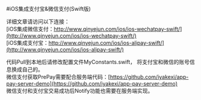 #iOS集成支付宝&微信支付(Swift版)

详细文章请访问以下连接：  
[iOS集成微信支付：http://www.qinyejun.com/ios/ios-wechatpay-swift/](http://www.qinyejun.com/ios/ios-wechatpay-swift/)  
[iOS集成支付宝：http://www.qinyejun.com/ios/ios-alipay-swift/](http://www.qinyejun.com/ios/ios-alipay-swift/)

代码Pull到本地后请修改配置文件MyConstants.swift， 将支付宝和微信的账号信息换成自己的。  
微信支付获取PrePay需要配合服务端代码：[https://github.com/iyakexi/app-pay-server-demo](https://github.com/iyakexi/app-pay-server-demo)  
微信支付和支付宝交易成功后Notify功能也需要在服务端实现。

